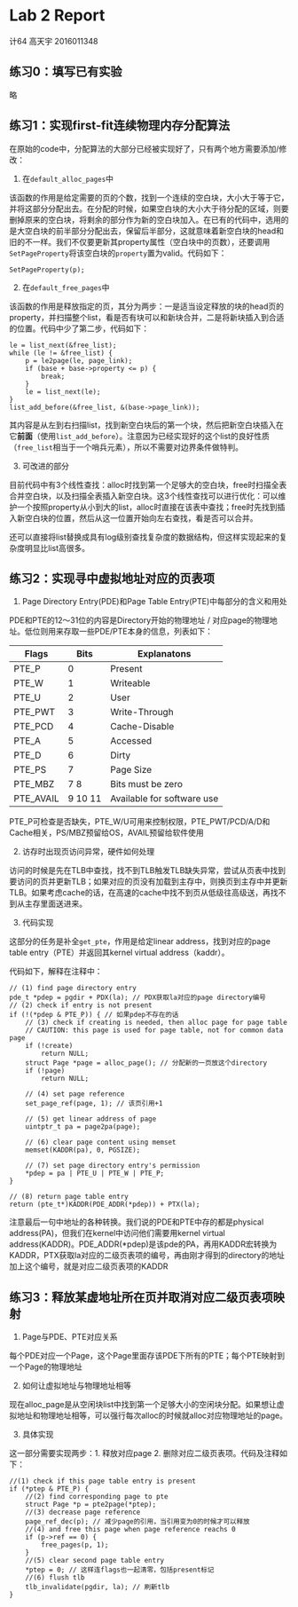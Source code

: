# Lab 2 Report

计64 高天宇 2016011348

## 练习0：填写已有实验

略

## 练习1：实现first-fit连续物理内存分配算法

在原始的code中，分配算法的大部分已经被实现好了，只有两个地方需要添加/修改：

1. 在`default_alloc_pages`中

该函数的作用是给定需要的页的个数，找到一个连续的空白块，大小大于等于它，并将这部分分配出去。在分配的时候，如果空白块的大小大于待分配的区域，则要删掉原来的空白块，将剩余的部分作为新的空白块加入。在已有的代码中，选用的是大空白块的前半部分分配出去，保留后半部分，这就意味着新空白块的head和旧的不一样。我们不仅要更新其property属性（空白块中的页数），还要调用`SetPageProperty`将该空白块的`property`置为valid。代码如下：

```
SetPageProperty(p);
```

2. 在`default_free_pages`中

该函数的作用是释放指定的页，其分为两步：一是适当设定释放的块的head页的property，并扫描整个list，看是否有块可以和新块合并，二是将新块插入到合适的位置。代码中少了第二步，代码如下：

```
le = list_next(&free_list);
while (le != &free_list) {
    p = le2page(le, page_link);
    if (base + base->property <= p) {
        break;
    }
    le = list_next(le);
}
list_add_before(&free_list, &(base->page_link));
```

其内容是从左到右扫描list，找到新空白块后的第一个块，然后把新空白块插入在它**前面**（使用`list_add_before`）。注意因为已经实现好的这个list的良好性质（`free_list`相当于一个哨兵元素），所以不需要对边界条件做特判。

3. 可改进的部分

目前代码中有3个线性查找：alloc时找到第一个足够大的空白块，free时扫描全表合并空白块，以及扫描全表插入新空白块。这3个线性查找可以进行优化：可以维护一个按照property从小到大的list，alloc时直接在该表中查找；free时先找到插入新空白块的位置，然后从这一位置开始向左右查找，看是否可以合并。

还可以直接将list替换成具有log级别查找复杂度的数据结构，但这样实现起来的复杂度明显比list高很多。

## 练习2：实现寻中虚拟地址对应的页表项

1. Page Directory Entry(PDE)和Page Table Entry(PTE)中每部分的含义和用处

PDE和PTE的12～31位的内容是Directory开始的物理地址 / 对应page的物理地址。低位则用来存取一些PDE/PTE本身的信息，列表如下：

| Flags | Bits | Explanatons |
| ---- | ---- |  ---- |
| PTE_P      | 0 |  Present                   |   
| PTE_W      | 1 | Writeable                 |
| PTE_U      | 2 | User                      |
| PTE_PWT    | 3 | Write-Through             |
| PTE_PCD    | 4 | Cache-Disable             |
| PTE_A      | 5 | Accessed                  |
| PTE_D      | 6 | Dirty                     |
| PTE_PS     | 7  | Page Size                 |
| PTE_MBZ    | 7 8 |  Bits must be zero         |
| PTE_AVAIL  | 9 10 11 | Available for software use| 

PTE_P可检查是否缺失，PTE_W/U可用来控制权限，PTE_PWT/PCD/A/D和Cache相关，PS/MBZ预留给OS，AVAIL预留给软件使用

2. 访存时出现页访问异常，硬件如何处理

访问的时候是先在TLB中查找，找不到TLB触发TLB缺失异常，尝试从页表中找到要访问的页并更新TLB；如果对应的页没有加载到主存中，则换页到主存中并更新TLB。如果考虑cache的话，在高速的cache中找不到页从低级往高级送，再找不到从主存里面送进来。

3. 代码实现

这部分的任务是补全`get_pte`，作用是给定linear address，找到对应的page table entry（PTE）并返回其kernel virtual address（kaddr）。

代码如下，解释在注释中：

```
// (1) find page directory entry
pde_t *pdep = pgdir + PDX(la); // PDX获取la对应的page directory编号
// (2) check if entry is not present
if (!(*pdep & PTE_P)) { // 如果pdep不存在的话
    // (3) check if creating is needed, then alloc page for page table
    // CAUTION: this page is used for page table, not for common data page
    if (!create)
        return NULL;
    struct Page *page = alloc_page(); // 分配新的一页放这个directory
    if (!page)
        return NULL;

    // (4) set page reference
    set_page_ref(page, 1); // 该页引用+1

    // (5) get linear address of page
    uintptr_t pa = page2pa(page); 

    // (6) clear page content using memset
    memset(KADDR(pa), 0, PGSIZE);

    // (7) set page directory entry's permission
    *pdep = pa | PTE_U | PTE_W | PTE_P;
}

// (8) return page table entry
return (pte_t*)KADDR(PDE_ADDR(*pdep)) + PTX(la);
```

注意最后一句中地址的各种转换。我们说的PDE和PTE中存的都是physical address(PA)，但我们在kernel中访问他们需要用kernel virtual address(KADDR)。PDE_ADDR(*pdep)是该pde的PA，再用KADDR宏转换为KADDR，PTX获取la对应的二级页表项的编号，再由刚才得到的directory的地址加上这个编号，就是对应二级页表项的KADDR

## 练习3：释放某虚地址所在页并取消对应二级页表项映射

1. Page与PDE、PTE对应关系

每个PDE对应一个Page，这个Page里面存该PDE下所有的PTE；每个PTE映射到一个Page的物理地址

2. 如何让虚拟地址与物理地址相等

现在alloc_page是从空闲块list中找到第一个足够大小的空闲块分配。如果想让虚拟地址和物理地址相等，可以强行每次alloc的时候就alloc对应物理地址的page。

3. 具体实现

这一部分需要实现两步：1. 释放对应page 2. 删除对应二级页表项。代码及注释如下：

```
//(1) check if this page table entry is present
if (*ptep & PTE_P) {
    //(2) find corresponding page to pte
    struct Page *p = pte2page(*ptep);
    //(3) decrease page reference
    page_ref_dec(p); // 减少page的引用，当引用变为0的时候才可以释放
    //(4) and free this page when page reference reachs 0
    if (p->ref == 0) {
        free_pages(p, 1);
    }
    //(5) clear second page table entry
    *ptep = 0; // 这样连flags也一起清零，包括present标记
    //(6) flush tlb
    tlb_invalidate(pgdir, la); // 刷新tlb
}
```
